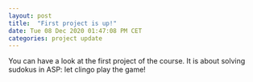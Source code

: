 ```yaml
---
layout: post
title:  "First project is up!"
date: Tue 08 Dec 2020 01:47:08 PM CET
categories: project update
---
```


You can have a look at the first project of the course. 
It is about solving sudokus in ASP: let clingo play the game!
